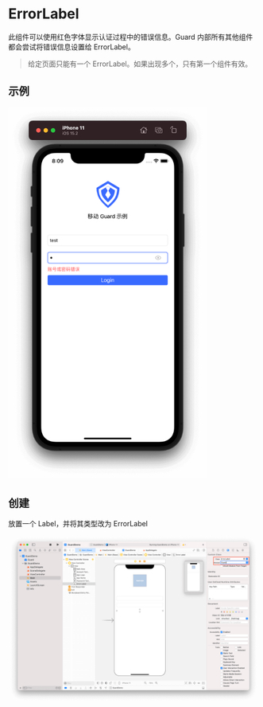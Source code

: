 # ErrorLabel

<LastUpdated/>

此组件可以使用红色字体显示认证过程中的错误信息。Guard 内部所有其他组件都会尝试将错误信息设置给 ErrorLabel。

> 给定页面只能有一个 ErrorLabel。如果出现多个，只有第一个组件有效。

## 示例

<img src="./../tutorial/images/login6.png" alt="drawing" width="400"/>

## 创建

放置一个 Label，并将其类型改为 ErrorLabel

![](./../tutorial/images/login3.png)
